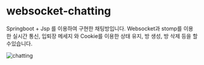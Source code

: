 # websocket-chatting
Springboot + Jsp 를 이용하여 구현한 채팅방입니다.
Websocket과 stomp를 이용한 실시간 통신, 입퇴장 메세지 와 Cookie를 이용한 상태 유지, 방 생성, 방 삭제 등을 할수있습니다.

![chatting](https://user-images.githubusercontent.com/91492469/175823324-22fcc149-2a73-44ac-bc8a-1d689dcf7ed7.gif)
